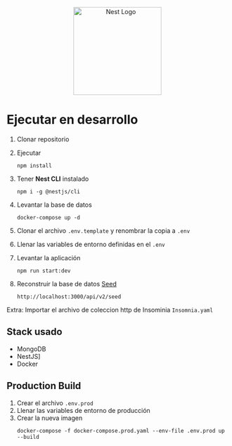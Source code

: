 <p align="center">
  <a href="http://nestjs.com/" target="blank"><img src="https://nestjs.com/img/logo-small.svg" width="200" alt="Nest Logo" /></a>
</p>

# Ejecutar en desarrollo

1. Clonar repositorio
2. Ejecutar

   ```
   npm install
   ```

3. Tener **Nest CLI** instalado

   ```
   npm i -g @nestjs/cli
   ```

4. Levantar la base de datos

   ```
   docker-compose up -d
   ```

5. Clonar el archivo `.env.template` y renombrar la copia a `.env`
6. Llenar las variables de entorno definidas en el `.env`

7. Levantar la aplicación

   ```
   npm run start:dev
   ```

8. Reconstruir la base de datos [Seed](http://localhost:3000/api/v2/seed)

   ```
   http://localhost:3000/api/v2/seed
   ```

Extra: Importar el archivo de coleccion http de Insominia `Insomnia.yaml`

## Stack usado

- MongoDB
- NestJS]
- Docker

## Production Build

1. Crear el archivo `.env.prod`
2. Llenar las variables de entorno de producción
3. Crear la nueva imagen
   ```
   docker-compose -f docker-compose.prod.yaml --env-file .env.prod up --build
   ```
